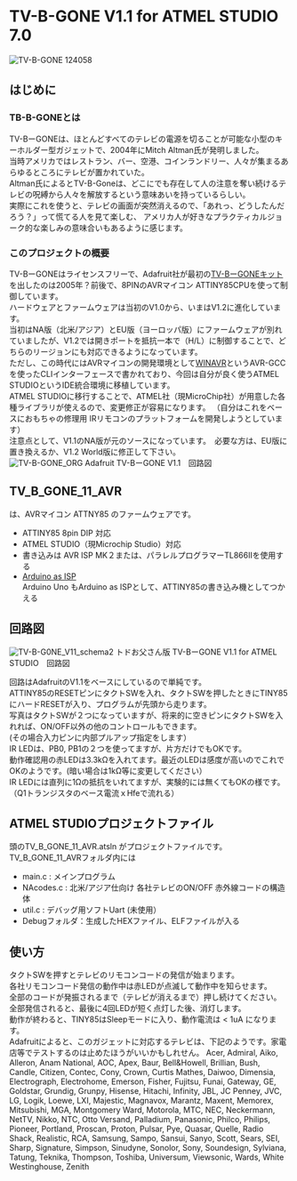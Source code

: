 # TV-B-GONE V1.1 for ATMEL STUDIO 7.0
![TV-B-GONE 124058](https://github.com/todopapa/TV_B_GONE_11_AVR/assets/16860878/4fface5c-bb94-4956-87a0-1fbb0f91fc2d)

## はじめに
### TB-B-GONEとは
TV-BーGONEは、ほとんどすべてのテレビの電源を切ることが可能な小型のキーホルダー型ガジェットで、2004年にMitch 
Altman氏が発明しました。  
当時アメリカではレストラン、バー、空港、コインランドリー、人々が集まるあらゆるところにテレビが置かれていた。  
Altman氏によるとTV-B-Goneは、どこにでも存在して人の注意を奪い続けるテレビの呪縛から人々を解放するという意味あいを持っているらしい。  
実際にこれを使うと、テレビの画面が突然消えるので、「あれっ、どうしたんだろう？」って慌てる人を見て楽しむ、
アメリカ人が好きなプラクティカルジョーク的な楽しみの意味合いもあるように感じます。  

### このプロジェクトの概要
TV-BーGONEはライセンスフリーで、Adafruit社が最初の[TV-BーGONEキット](https://www.adafruit.com/product/73)を出したのは2005年？前後で、8PINのAVRマイコン ATTINY85CPUを使って制御しています。  
ハードウェアとファームウェアは当初のV1.0から、いまはV1.2に進化しています。  
当初はNA版（北米/アジア）とEU版（ヨーロッパ版）にファームウェアが別れていましたが、V1.2では開きポートを抵抗一本で（H/L）に制御することで、どちらのリージョンにも対応できるようになっています。    
ただし、この時代にはAVRマイコンの開発環境として[WINAVR](https://winavr.sourceforge.net/)というAVR-GCCを使ったCLIインターフェースで書かれており、今回は自分が良く使うATMEL STUDIOというIDE統合環境に移植しています。  
ATMEL STUDIOに移行することで、ATMEL社（現MicroChip社）が用意した各種ライブラリが使えるので、変更修正が容易になります。   （自分はこれをベースにおもちゃの修理用 IRリモコンのプラットフォームを開発しようとしています）  
注意点として、V1.1のNA版が元のソースになっています。　必要な方は、EU版に置き換えるか、V1.2 World版に修正して下さい。  
![TV-B-GONE_ORG](https://github.com/todopapa/TV_B_GONE_11_AVR/assets/16860878/55073afe-6188-482c-b98b-c53ae8d22c4e)
Adafruit TV-BーGONE V1.1　回路図

## **TV_B_GONE_11_AVR**

は、AVRマイコン ATTNY85 のファームウェアです。  

* ATTINY85 8pin DIP 対応  
* ATMEL STUDIO（現Microchip Studio）対応  
* 書き込みは AVR ISP MK２または、パラレルプログラマーTL866IIを使用する  
* [Arduino as ISP](https://www.instructables.com/How-to-Program-an-Attiny85-From-an-Arduino-Uno/)  
   Arduino Uno もArduino as ISPとして、ATTINY85の書き込み機としてつかえる  

## 回路図

![TV-B-G0NE_V11_schema2](https://github.com/todopapa/TV_B_GONE_11_AVR/assets/16860878/138e9fda-cf0d-42bb-96d1-0e9e03881eaa)
トドお父さん版 TV-BーGONE V1.1 for ATMEL STUDIO　回路図  

回路はAdafruitのV1.1をベースにしているので単純です。  
ATTINY85のRESETピンにタクトSWを入れ、タクトSWを押したときにTINY85にハードRESETが入り、プログラムが先頭から走ります。  
写真はタクトSWが２つになっていますが、将来的に空きピンにタクトSWを入れれば、ON/OFF以外の他のコントロールもできます。  
(その場合入力ピンに内部プルアップ指定をします）  
IR LEDは、PB0, PB1の２つを使ってますが、片方だけでもOKです。  
動作確認用の赤LEDは3.3kΩを入れてます。最近のLEDは感度が高いのでこれでOKのようです。(暗い場合は1kΩ等に変更してください）  
IR LEDには直列に1Ωの抵抗をいれてますが、実験的には無くてもOKの様です。（Q1トランジスタのベース電流ｘHfeで流れる）  

## ATMEL STUDIOプロジェクトファイル

頭のTV_B_GONE_11_AVR.atsln がプロジェクトファイルです。TV_B_GONE_11_AVRフォルダ内には  
* main.c : メインプログラム  
* NAcodes.c : 北米/アジア仕向け 各社テレビのON/OFF 赤外線コードの構造体  
* util.c : デバッグ用ソフトUart (未使用）  
* Debugフォルダ：生成したHEXファイル、ELFファイルが入る  

## 使い方

タクトSWを押すとテレビのリモコンコードの発信が始まります。  
各社リモコンコード発信の動作中は赤LEDが点滅して動作中を知らせます。  
全部のコードが発振されるまで（テレビが消えるまで）押し続けてください。  
全部発信されると、最後に4回LEDが短く点灯した後、消灯します。  
動作が終わると、TINY85はSleepモードに入り、動作電流は < 1uA になります。  
Adafruitによると、このガジェットに対応するテレビは、下記のようです。家電店等でテストするのは止めたほうがいいかもしれせん。
Acer, Admiral, Aiko, Alleron, Anam National, AOC, Apex, Baur, Bell&Howell, Brillian, Bush, Candle, Citizen, Contec, Cony, Crown, Curtis Mathes, Daiwoo, Dimensia, Electrograph, Electrohome, Emerson, Fisher, Fujitsu, Funai, Gateway, GE, Goldstar, Grundig, Grunpy, Hisense, Hitachi, Infinity, JBL, JC Penney, JVC, LG, Logik, Loewe, LXI, Majestic, Magnavox, Marantz, Maxent, Memorex, Mitsubishi, MGA, Montgomery Ward, Motorola, MTC, NEC, Neckermann, NetTV, Nikko, NTC, Otto Versand, Palladium, Panasonic, Philco, Philips, Pioneer, Portland, Proscan, Proton, Pulsar, Pye, Quasar, Quelle, Radio Shack, Realistic, RCA, Samsung, Sampo, Sansui, Sanyo, Scott, Sears, SEI, Sharp, Signature, Simpson, Sinudyne, Sonolor, Sony, Soundesign, Sylviana, Tatung, Teknika, Thompson, Toshiba, Universum, Viewsonic, Wards, White Westinghouse, Zenith
